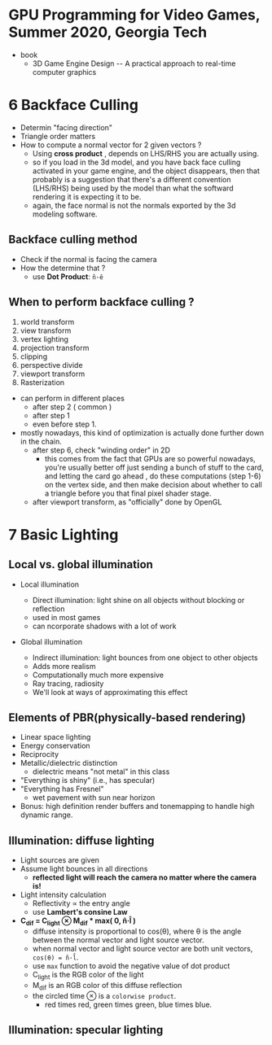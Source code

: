 # GPU Programming for Video Games, Summer 2020, Georgia Tech

- book
    - 3D Game Engine Design --  A practical approach to real-time computer graphics


# 6 Backface Culling

- Determin "facing direction"
- Triangle order matters
- How to compute a normal vector for 2 given vectors ?
    - Using **cross product** , depends on LHS/RHS you are actually using.
    - so if you load in the 3d model, and you have back face culling activated in your game engine, and the object disappears, then that probably is a suggestion that there's a different convention (LHS/RHS) being used by the model than what the softward rendering it is expecting it to be.
    - again, the face normal is not the normals exported by the 3d modeling software.


## Backface culling method

- Check if the normal is facing the camera
- How the determine that ?
    - use **Dot Product**: `n̂·ê`


## When to perform backface culling ?

1. world transform
2. view transform
3. vertex lighting
4. projection transform
5. clipping 
6. perspective divide
7. viewport transform
8. Rasterization

- can perform in different places
    - after step 2 ( common )
    - after step 1
    - even before step 1.
- mostly nowadays, this kind of optimization is actually done further down in the chain. 
    - after step 6, check "winding order" in 2D
        - this comes from the fact that GPUs are so powerful nowadays, you're usually better off just sending a bunch of stuff to the card, and letting the card go ahead , do these computations (step 1-6) on the vertex side, and then make decision about whether to call a triangle before you that final pixel shader stage.
    - after viewport transform, as "officially" done by OpenGL


# 7 Basic Lighting

## Local vs. global illumination

- Local illumination
    - Direct illumination: light shine on all objects without blocking or reflection
    - used in most games
    - can ncorporate shadows with a lot of work

- Global illumination
    - Indirect illumination: light bounces from one object to other objects
    - Adds more realism
    - Computationally much more expensive
    - Ray tracing, radiosity
    - We'll look at ways of approximating this effect


## Elements of PBR(physically-based rendering)

- Linear space lighting
- Energy conservation
- Reciprocity
- Metallic/dielectric distinction
    - dielectric means "not metal" in this class
- "Everything is shiny" (i.e., has specular)
- "Everything has Fresnel"
    - wet pavement with sun near horizon
- Bonus: high definition render buffers and tonemapping to handle high dynamic range.


## Illumination: diffuse lighting

- Light sources are given
- Assume light bounces in all directions
    - **reflected light will reach the camera no matter where the camera is!**
- Light intensity calculation
    - Reflectivity ∝ the entry angle
    - use **Lambert's consine Law**
- **C<sub>dif</sub> = C<sub>light</sub> ⊗ M<sub>dif</sub> * max( 0, n̂·l̂ )**
    - diffuse intensity is proportional to cos(θ), where θ is the angle between the normal vector and light source vector.
    - when normal vector and light source vector are both unit vectors, `cos(θ) = n̂·l̂`.
    - use `max` function to avoid the negative value of dot product
    - C<sub>light</sub>  is the RGB color of the light
    - M<sub>dif</sub> is an RGB color of this diffuse reflection
    - the circled time ⊗ is a `colorwise product`.
        - red times red, green times green, blue times blue.

## Illumination: specular lighting





